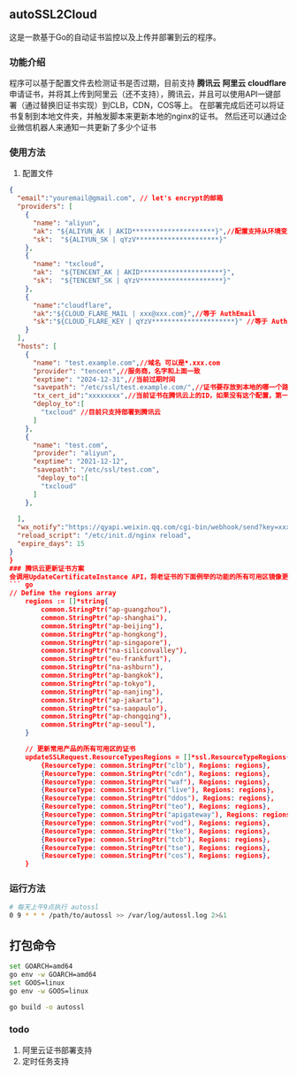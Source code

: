 ## autoSSL2Cloud
这是一款基于Go的自动证书监控以及上传并部署到云的程序。
### 功能介绍
程序可以基于配置文件去检测证书是否过期，目前支持 **腾讯云** **阿里云** **cloudflare**申请证书，并将其上传到阿里云（还不支持），腾讯云，并且可以使用API一键部署（通过替换旧证书实现）到CLB，CDN，COS等上。
在部署完成后还可以将证书复制到本地文件夹，并触发脚本来更新本地的nginx的证书。
然后还可以通过企业微信机器人来通知一共更新了多少个证书

### 使用方法

1. 配置文件

``` json
{
  "email":"youremail@gmail.com", // let's encrypt的邮箱
  "providers": [
    {
      "name": "aliyun",
      "ak": "${ALIYUN_AK | AKID*********************}",//配置支持从环境变量中读取配置
      "sk":  "${ALIYUN_SK | qYzV*********************}"
    },
    {
      "name": "txcloud",
      "ak":  "${TENCENT_AK | AKID*********************}",
      "sk":  "${TENCENT_SK | qYzV*********************}"
    },
    {
      "name":"cloudflare", 
      "ak":"${CLOUD_FLARE_MAIL | xxx@xxx.com}",//等于 AuthEmail
      "sk":"${CLOUD_FLARE_KEY | qYzV*********************}" //等于 AuthKey
    }
  ],
  "hosts": [
    {
      "name": "test.example.com",//域名 可以是*.xxx.com
      "provider": "tencent",//服务商，名字和上面一致
      "exptime": "2024-12-31",//当前过期时间
      "savepath": "/etc/ssl/test.example.com/",//证书要存放到本地的哪一个路径上，以/结尾 以域名_server.key和域名_server.pem 来存储私钥和公钥文件
      "tx_cert_id":"xxxxxxxx",//当前证书在腾讯云上的ID，如果没有这个配置，第一次更新时只会上传到腾讯云，但是不会自动部署
      "deploy_to":[
        "txcloud" //目前只支持部署到腾讯云
      ]
    },
    {
      "name": "test.com",
      "provider": "aliyun",
      "exptime": "2021-12-12",
      "savepath": "/etc/ssl/test.com",
       "deploy_to":[
        "txcloud"
      ]
    },
    
  ],
  "wx_notify":"https://qyapi.weixin.qq.com/cgi-bin/webhook/send?key=xxxx-xxxx-xxxx-xxxx",
  "reload_script": "/etc/init.d/nginx reload",
  "expire_days": 15
}
}
### 腾讯云更新证书方案
会调用UpdateCertificateInstance API，将老证书的下面例举的功能的所有可用区镜像更新
``` go
// Define the regions array
	regions := []*string{
		common.StringPtr("ap-guangzhou"),
		common.StringPtr("ap-shanghai"),
		common.StringPtr("ap-beijing"),
		common.StringPtr("ap-hongkong"),
		common.StringPtr("ap-singapore"),
		common.StringPtr("na-siliconvalley"),
		common.StringPtr("eu-frankfurt"),
		common.StringPtr("na-ashburn"),
		common.StringPtr("ap-bangkok"),
		common.StringPtr("ap-tokyo"),
		common.StringPtr("ap-nanjing"),
		common.StringPtr("ap-jakarta"),
		common.StringPtr("sa-saopaulo"),
		common.StringPtr("ap-chongqing"),
		common.StringPtr("ap-seoul"),
	}

	// 更新常用产品的所有可用区的证书
	updateSSLRequest.ResourceTypesRegions = []*ssl.ResourceTypeRegions{
		{ResourceType: common.StringPtr("clb"), Regions: regions},
		{ResourceType: common.StringPtr("cdn"), Regions: regions},
		{ResourceType: common.StringPtr("waf"), Regions: regions},
		{ResourceType: common.StringPtr("live"), Regions: regions},
		{ResourceType: common.StringPtr("ddos"), Regions: regions},
		{ResourceType: common.StringPtr("teo"), Regions: regions},
		{ResourceType: common.StringPtr("apigateway"), Regions: regions},
		{ResourceType: common.StringPtr("vod"), Regions: regions},
		{ResourceType: common.StringPtr("tke"), Regions: regions},
		{ResourceType: common.StringPtr("tcb"), Regions: regions},
		{ResourceType: common.StringPtr("tse"), Regions: regions},
		{ResourceType: common.StringPtr("cos"), Regions: regions},
	}
  ```

### 运行方法

``` sh
# 每天上午9点执行 autossl
0 9 * * * /path/to/autossl >> /var/log/autossl.log 2>&1
```

## 打包命令
```sh
set GOARCH=amd64
go env -w GOARCH=amd64
set GOOS=linux
go env -w GOOS=linux

go build -o autossl
```


### todo
1. 阿里云证书部署支持
2. 定时任务支持